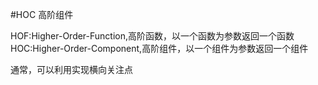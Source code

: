 #HOC 高阶组件

HOF:Higher-Order-Function,高阶函数，以一个函数为参数返回一个函数
HOC:Higher-Order-Component,高阶组件，以一个组件为参数返回一个组件

通常，可以利用实现横向关注点 
